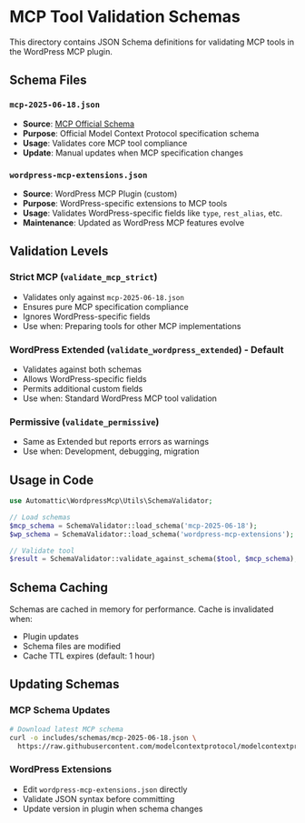 # MCP Tool Validation Schemas

This directory contains JSON Schema definitions for validating MCP tools in the WordPress MCP plugin.

## Schema Files

### `mcp-2025-06-18.json`
- **Source**: [MCP Official Schema](https://github.com/modelcontextprotocol/modelcontextprotocol/blob/main/schema/2025-06-18/schema.json)
- **Purpose**: Official Model Context Protocol specification schema
- **Usage**: Validates core MCP tool compliance
- **Update**: Manual updates when MCP specification changes

### `wordpress-mcp-extensions.json`
- **Source**: WordPress MCP Plugin (custom)
- **Purpose**: WordPress-specific extensions to MCP tools
- **Usage**: Validates WordPress-specific fields like `type`, `rest_alias`, etc.
- **Maintenance**: Updated as WordPress MCP features evolve

## Validation Levels

### Strict MCP (`validate_mcp_strict`)
- Validates only against `mcp-2025-06-18.json`
- Ensures pure MCP specification compliance
- Ignores WordPress-specific fields
- Use when: Preparing tools for other MCP implementations

### WordPress Extended (`validate_wordpress_extended`) - **Default**
- Validates against both schemas
- Allows WordPress-specific fields
- Permits additional custom fields
- Use when: Standard WordPress MCP tool validation

### Permissive (`validate_permissive`)
- Same as Extended but reports errors as warnings
- Use when: Development, debugging, migration

## Usage in Code

```php
use Automattic\WordpressMcp\Utils\SchemaValidator;

// Load schemas
$mcp_schema = SchemaValidator::load_schema('mcp-2025-06-18');
$wp_schema = SchemaValidator::load_schema('wordpress-mcp-extensions');

// Validate tool
$result = SchemaValidator::validate_against_schema($tool, $mcp_schema);
```

## Schema Caching

Schemas are cached in memory for performance. Cache is invalidated when:
- Plugin updates
- Schema files are modified
- Cache TTL expires (default: 1 hour)

## Updating Schemas

### MCP Schema Updates
```bash
# Download latest MCP schema
curl -o includes/schemas/mcp-2025-06-18.json \
  https://raw.githubusercontent.com/modelcontextprotocol/modelcontextprotocol/main/schema/2025-06-18/schema.json
```

### WordPress Extensions
- Edit `wordpress-mcp-extensions.json` directly
- Validate JSON syntax before committing
- Update version in plugin when schema changes
